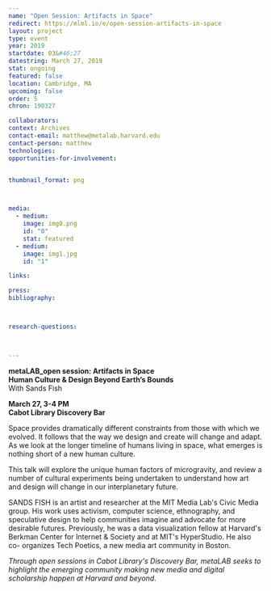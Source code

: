 ```yaml
---
name: "Open Session: Artifacts in Space"
redirect: https://mlml.io/e/open-session-artifacts-in-space
layout: project
type: event
year: 2019
startdate: 03&#46;27
datestring: March 27, 2019
stat: ongoing
featured: false
location: Cambridge, MA
upcoming: false
order: 5
chron: 190327

collaborators:
context: Archives
contact-email: matthew@metalab.harvard.edu
contact-person: matthew
technologies: 
opportunities-for-involvement:


thumbnail_format: png



media:
  - medium:
    image: img0.png
    id: "0"
    stat: featured
  - medium:
    image: img1.jpg
    id: "1"

links:

press:
bibliography:



research-questions:



---
```

**metaLAB_open session: Artifacts in Space
<br />Human Culture & Design Beyond Earth’s Bounds**
<br />With Sands Fish

**March 27, 3-4 PM<br />
Cabot Library Discovery Bar**

Space provides dramatically different constraints from those with which we evolved. It follows that the way we design and create will change and adapt. As we look at the longer timeline of humans living in space, what emerges is nothing short of a new human culture. 

This talk will explore the unique human factors of microgravity, and review a number of cultural experiments being undertaken to understand how art and design will change in our interplanetary future.

SANDS FISH is an artist and researcher at the MIT Media Lab's Civic Media group. His work uses activism, computer science, ethnography, and speculative design to help communities imagine and advocate for more desirable futures. Previously, he was a data visualization fellow at Harvard's Berkman Center for Internet & Society and at MIT's HyperStudio. He also co- organizes Tech Poetics, a new media art community in Boston.

*Through open sessions in Cabot Library's Discovery Bar, metaLAB seeks to highlight the emerging community making new media and digital scholarship happen at Harvard and beyond.*


